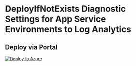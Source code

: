 # DeployIfNotExists Diagnostic Settings for App Service Environments to Log Analytics


## Deploy via Portal

[![Deploy to Azure](http://azuredeploy.net/deploybutton.png)](https://portal.azure.com/#blade/Microsoft_Azure_Policy/CreatePolicyDefinitionBlade/uri/https%3A%2F%2Fraw.githubusercontent.com%2Fsixtencyber%2FAzure-Policies%2Fmain%2FLog_Analytics%2F_Deploy_Based_On_Resource_Tag%2Fapp-service-environment-to-loganalytics-bytag%2Fdeploy-diagnostic-settings-ASE-to-loganalytics-bytag.json)

